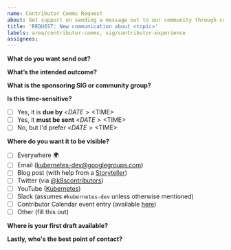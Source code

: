 ```yaml
---
name: Contributor Comms Request
about: Get support on sending a message out to our community through coordinated outreach on email, Slack, social media, and other public channels.
title: 'REQUEST: New communication about <topic>'
labels: area/contributor-comms, sig/contributor-experience
assignees: 
---
```

<!--
ATTENTION: the Upstream Marketing Team have classifications on how urgent and important a message to the community is outlined here: https://git.k8s.io/community/communication/marketing-team/multichannel-communications.md#mapping-type-to-tier

Filling out this form to the best of your ability will speed up the team's ability to get the word out! 
-->

**What do you want send out?** 
<!-- Please include a link whenever possible, logos, artwork, pics, diagrams, or any other assets with public links. -->


**What’s the intended outcome?**
<!-- Are you looking for people to get involved? Fill out a survey? See something of interest to them? Let us know why you care to share. -->


**What is the sponsoring SIG or community group?**
<!-- What SIG or group is this message on behalf of? What is the best way to contact them? -->

**Is this time-sensitive?** 
<!-- You can delete or skip this if it's not relevant -->

- [ ] Yes, it is **due by** <$DATE> <$TIME>
- [ ] Yes, it **must be sent** <$DATE> <$TIME>
- [ ] No, but I'd prefer <$DATE> <$TIME>

**Where do you want it to be visible?**
<!-- Note that email via our mailing list is the default choice for all messages. See our
multichannel communication strategy for more details. Note that blogs and social
media must meet our guidelines.

Multichannel communication strategy: http://git.k8s.io/community/communication/marketing-team/multichannel-communications.md#mapping-type-to-tier

Blog and Social Media Guidelines: https://git.k8s.io/community/communication/marketing-team#purpose -->

- [ ] Everywhere 🌍
- [ ] Email (kubernetes-dev@googlegroups.com)
- [ ] Blog post (with help from a [Storyteller](https://github.com/kubernetes/community/tree/master/communication/marketing-team#purpose))
- [ ] Twitter (via [@k8scontributors](https://twitter.com/k8scontributors))
- [ ] YouTube ([Kubernetes](https://www.youtube.com/channel/UCZ2bu0qutTOM0tHYa_jkIwg))
- [ ] Slack (assumes `#kubernetes-dev` unless otherwise mentioned)
- [ ] Contributor Calendar event entry (available [here](https://calendar.google.com/calendar/embed?src=cgnt364vd8s86hr2phapfjc6uk%40group.calendar.google.com&ctz=America%2FLos_Angeles))
- [ ] Other (fill this out)

**Where is your first draft available?**
<!-- Please provide a first draft of your message for all channels requested. Take your best shot and we are here to support you through getting it ready for publication (it's appreciated). 

Also, include any social media tags of relevant people (e.g. Twitter handles of people you want to give a shout out on Twitter)-->

**Lastly, who's the best point of contact?** 
<!-- If you are the point of contact, please confirm it's you. Please include both GitHub username and Slack username. -->

